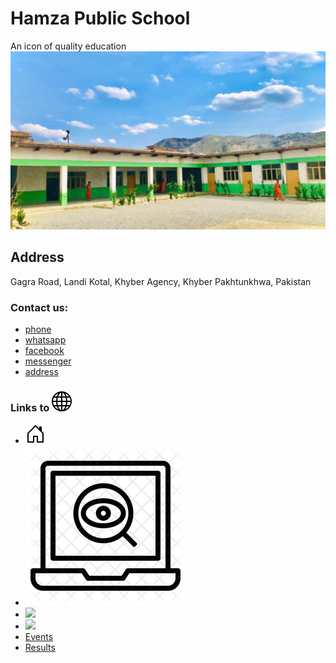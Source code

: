 # Hamza Public School
An icon of quality education
![Hamza School Image](images/school.jpg)

## Address
Gagra Road, Landi Kotal, Khyber Agency, Khyber Pakhtunkhwa, Pakistan

### Contact us:
* [phone](+923028171873)
* [whatsapp](https://wa.me/923028171873)
* [facebook](https://hamzapublichighschool)
* [messenger](https://m.me/hamzapublichighschool)
* [address](https://goo.gl/maps/SDPeHyfVoLfdwp2F6)

### Links to ![](./svgs/globe.svg)
* [![Home](./svgs/house-door.svg)](https://shahsawoodhamzavi.github.io/HPHS)
* [![](images/overview.png)](https://shahsawoodhamzavi.github.io/HPHS/overview.html)
* [![](./svgs/mortarboard-fill)](https://shahsawoodhamzavi.github.io/HPHS/alumni.html)
* [![](./svgs/calender2-event.svg)](https://shahsawoodhamzavi.github.io/HPHS/admission.html)
* [Events](https://shahsawoodhamzavi.github.io/HPHS/events.html)
* [Results](https://shahsawoodhamzavi.github.io/HPHS/results.html)
